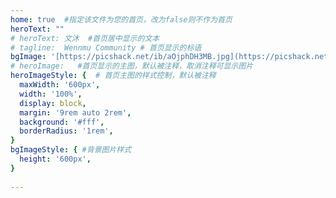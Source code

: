 ```yaml
---
home: true  #指定该文件为您的首页，改为false则不作为首页
heroText: ""
# heroText: 文沐  #首页居中显示的文本
# tagline:  Wennmu Community # 首页显示的标语
bgImage: '[https://picshack.net/ib/aOjphDH3MB.jpg](https://picshack.net/ib/aOjphDH3MB.jpg)'
# heroImage:   #首页显示的主图，默认被注释，取消注释可显示图片
heroImageStyle: {  # 首页主图的样式控制，默认被注释
  maxWidth: '600px',
  width: '100%',
  display: block,
  margin: '9rem auto 2rem',
  background: '#fff',
  borderRadius: '1rem',
}
bgImageStyle: { #背景图片样式
  height: '600px',
}
 
---
```

